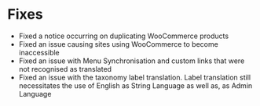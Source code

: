 # Fixes
* Fixed a notice occurring on duplicating WooCommerce products
* Fixed an issue causing sites using WooCommerce to become inaccessible
* Fixed an issue with Menu Synchronisation and custom links that were not recognised as translated
* Fixed an issue with the taxonomy label translation. Label translation still necessitates the use of English as String Language as well as, as Admin Language